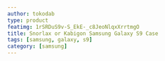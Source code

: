 ```yaml
---
author: tokodab
type: product
featimg: 1rSRDuS9v-S_EkE-_c8JeoNlqxXrrtmgO
title: Snorlax or Kabigon Samsung Galaxy S9 Case
tags: [samsung, galaxy, s9]
category: [samsung]
---
```


